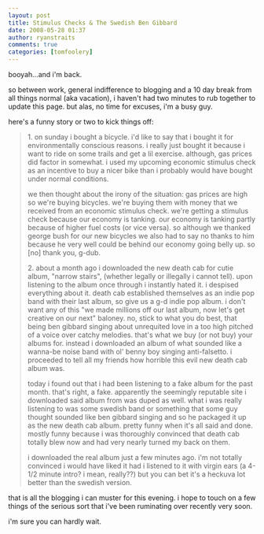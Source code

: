 ```yaml
---
layout: post
title: Stimulus Checks & The Swedish Ben Gibbard
date: 2008-05-28 01:37
author: ryanstraits
comments: true
categories: [tomfoolery]
---
```

<p>booyah...and i'm back.</p>
<p>so between work, general indifference to blogging and a 10 day break from all things normal (aka vacation), i haven't had two minutes to rub together to update this page. but alas, no time for excuses, i'm a busy guy.</p>
<p>here's a funny story or two to kick things off:</p>
<blockquote>
<p>1. on sunday i bought a bicycle. i'd like to say that i bought it for environmentally conscious reasons. i really just bought it because i want to ride on some trails and get a lil exercise. although, gas prices did factor in somewhat. i used my upcoming economic stimulus check as an incentive to buy a nicer bike than i probably would have bought under normal conditions.</p>
<p>we then thought about the irony of the situation: gas prices are high so we're buying bicycles. we're buying them with money that we received from an economic stimulus check. we're getting a stimulus check because our economy is tanking. our economy is tanking partly because of higher fuel costs (or vice versa). so although we thanked george bush for our new bicycles we also had to say no thanks to him because he very well could be behind our economy going belly up. so [no] thank you, g-dub.&nbsp;</p>
<p>2. about a month ago i downloaded the new death cab for cutie album, "narrow stairs", (whether legally or illegally i cannot tell). upon listening to the album once through i instantly hated it. i despised everything about it. death cab established themselves as an indie pop band with their last album, so give us a g-d indie pop album. i don't want any of this "we made millions off our last album, now let's get creative on our next" baloney. no, stick to what you do best, that being ben gibbard singing about unrequited love in a too high pitched of a voice over catchy melodies. that's what we buy (or not buy) your albums for. instead i downloaded an album of what sounded like a wanna-be noise band with ol' benny boy singing anti-falsetto. i proceeded to tell all my friends how horrible this evil new death cab album was.</p>
<p>today i found out that i had been listening to a fake album for the past month. that's right, a fake. apparently the seemingly reputable site i downloaded said album from was duped as well. what i was really listening to was some swedish band or something that some guy thought sounded like ben gibbard singing and so he packaged it up as the new death cab album. pretty funny when it's all said and done. mostly funny because i was thoroughly convinced that death cab totally blew now and had very nearly turned my back on them.</p>
<p>i downloaded the real album just a few minutes ago. i'm not totally convinced i would have liked it had i listened to it with virgin ears (a 4-1/2 minute intro? i mean, really??) but you can bet it's a heckuva lot better than the swedish version.</p>
</blockquote>
<p>that is all the blogging i can muster for this evening. i hope to touch on a few things of the serious sort that i've been ruminating over recently very soon.</p>
<p>i'm sure you can hardly wait.&nbsp;</p>

